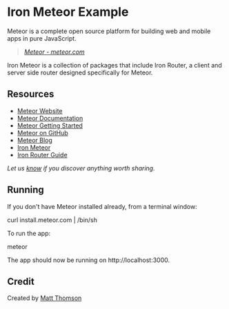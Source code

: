 # Iron Meteor Example

Meteor is a complete open source platform for building web and mobile apps in pure JavaScript.

> _[Meteor - meteor.com](https://www.meteor.com/)_

Iron Meteor is a collection of packages that include Iron Router, a client and server side router designed specifically for Meteor.

## Resources

- [Meteor Website](https://www.meteor.com/)
- [Meteor Documentation](http://docs.meteor.com/#/basic/)
- [Meteor Getting Started](https://www.meteor.com/tutorials/blaze)
- [Meteor on GitHub](https://github.com/meteor)
- [Meteor Blog](http://info.meteor.com/blog)
- [Iron Meteor](https://github.com/iron-meteor)
- [Iron Router Guide](http://iron-meteor.github.io/iron-router/)

*Let us [know](https://github.com/tastejs/todomvc/issues) if you discover anything worth sharing.*


## Running

If you don't have Meteor installed already, from a terminal window:

  curl install.meteor.com | /bin/sh

To run the app:

  meteor

The app should now be running on http://localhost:3000.


## Credit

Created by [Matt Thomson](https://github.com/redice44/)
